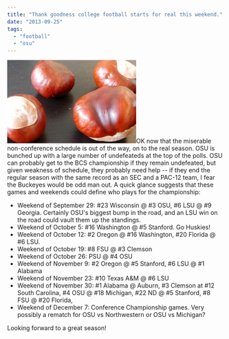 ```yaml
---
title: "Thank goodness college football starts for real this weekend."
date: "2013-09-25"
tags: 
  - "football"
  - "osu"
---
```


[![buckeyes 001](images/buckeyes-001-300x194.jpg)](http://theludwigs.com/wp-content/uploads/2013/09/buckeyes-001.jpg)OK now that the miserable non-conference schedule is out of the way, on to the real season. OSU is bunched up with a large number of undefeateds at the top of the polls. OSU can probably get to the BCS championship if they remain undefeated, but given weakness of schedule, they probably need help -- if they end the regular season with the same record as an SEC and a PAC-12 team, I fear the Buckeyes would be odd man out. A quick glance suggests that these games and weekends could define who plays for the championship:

- Weekend of September 29: #23 Wisconsin @ #3 OSU, #6 LSU @ #9 Georgia. Certainly OSU's biggest bump in the road, and an LSU win on the road could vault them up the standings.
- Weekend of October 5: #16 Washington @ #5 Stanford. Go Huskies!
- Weekend of October 12: #2 Oregon @ #16 Washington, #20 Florida @ #6 LSU.
- Weekend of October 19: #8 FSU @ #3 Clemson
- Weekend of October 26: PSU @ #4 OSU
- Weekend of November 9: #2 Oregon @ #5 Stanford, #6 LSU @ #1 Alabama
- Weekend of November 23: #10 Texas A&M @ #6 LSU
- Weekend of November 30: #1 Alabama @ Auburn, #3 Clemson at #12 South Carolina, #4 OSU @ #18 Michigan, #22 ND @ #5 Stanford, #8 FSU @ #20 Florida,
- Weekend of December 7: Conference Championship games. Very possibly a rematch for OSU vs Northwestern or OSU vs Michigan?

Looking forward to a great season!
